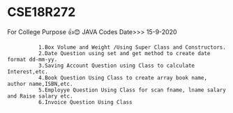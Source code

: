 # CSE18R272
For College Purpose
👍😊
JAVA Codes 
Date>>> 
      15-9-2020
              
              
              1.Box Volume and Weight /Using Super Class and Constructors.
              2.Date Question using set and get method to create date format dd-mm-yy.
              3.Saving Account Question using Class to calculate Interest,etc.
              4.Book Question Using Class to create array book name, author name,ISBN,etc.
              5.Employye Question Using Class for scan fname, lname salary and Raise salary etc.
              6.Invoice Question Using Class 
